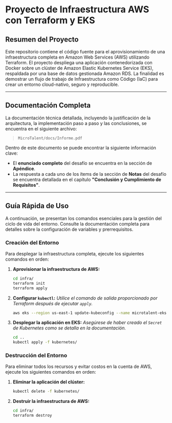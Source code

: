# Proyecto de Infraestructura AWS con Terraform y EKS

## Resumen del Proyecto

Este repositorio contiene el código fuente para el aprovisionamiento de una infraestructura completa en Amazon Web Services (AWS) utilizando Terraform. El proyecto despliega una aplicación contenedorizada con Docker sobre un clúster de Amazon Elastic Kubernetes Service (EKS), respaldada por una base de datos gestionada Amazon RDS. La finalidad es demostrar un flujo de trabajo de Infraestructura como Código (IaC) para crear un entorno cloud-nativo, seguro y reproducible.

---

## Documentación Completa

La documentación técnica detallada, incluyendo la justificación de la arquitectura, la implementación paso a paso y las conclusiones, se encuentra en el siguiente archivo:

> `MicroTalent/docs/Informe.pdf`

Dentro de este documento se puede encontrar la siguiente información clave:
* El **enunciado completo** del desafío se encuentra en la sección de **Apéndice**.
* La respuesta a cada uno de los ítems de la sección de **Notas** del desafío se encuentra detallada en el capítulo **"Conclusión y Cumplimiento de Requisitos"**.

---

## Guía Rápida de Uso

A continuación, se presentan los comandos esenciales para la gestión del ciclo de vida del entorno. Consulte la documentación completa para detalles sobre la configuración de variables y prerrequisitos.

### Creación del Entorno

Para desplegar la infraestructura completa, ejecute los siguientes comandos en orden:

1.  **Aprovisionar la infraestructura de AWS:**
    ```bash
    cd infra/
    terraform init
    terraform apply
    ```

2.  **Configurar `kubectl`:**
    *Utilice el comando de salida proporcionado por Terraform después de ejecutar `apply`.*
    ```bash
    aws eks --region us-east-1 update-kubeconfig --name microtalent-eks-cluster
    ```

3.  **Desplegar la aplicación en EKS:**
    *Asegúrese de haber creado el `Secret` de Kubernetes como se detalla en la documentación.*
    ```bash
    cd ..
    kubectl apply -f kubernetes/
    ```

### Destrucción del Entorno

Para eliminar todos los recursos y evitar costos en la cuenta de AWS, ejecute los siguientes comandos en orden:

1.  **Eliminar la aplicación del clúster:**
    ```bash
    kubectl delete -f kubernetes/
    ```

2.  **Destruir la infraestructura de AWS:**
    ```bash
    cd infra/
    terraform destroy
    ```